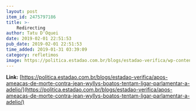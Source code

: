 ```yaml
---
layout: post
item_id: 2475797186
title: >-
    Redirecting
author: Tatu D'Oquei
date: 2019-02-01 22:51:53
pub_date: 2019-02-01 22:51:53
time_added: 2019-01-31 03:39:09
category: refletimos
image: https://politica.estadao.com.br/blogs/estadao-verifica/wp-content/uploads/sites/690/2019/01/jean-wyllys.jpg
---
```


**Link:** [https://politica.estadao.com.br/blogs/estadao-verifica/apos-ameacas-de-morte-contra-jean-wyllys-boatos-tentam-ligar-parlamentar-a-adelio/](https://politica.estadao.com.br/blogs/estadao-verifica/apos-ameacas-de-morte-contra-jean-wyllys-boatos-tentam-ligar-parlamentar-a-adelio/)

